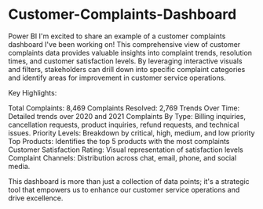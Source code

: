 # Customer-Complaints-Dashboard
Power BI
I'm excited to share an example of a customer complaints dashboard I've been working on! This comprehensive view of customer complaints data provides valuable insights into complaint trends, resolution times, and customer satisfaction levels. By leveraging interactive visuals and filters, stakeholders can drill down into specific complaint categories and identify areas for improvement in customer service operations.

Key Highlights:

Total Complaints: 8,469
Complaints Resolved: 2,769
Trends Over Time: Detailed trends over 2020 and 2021
Complaints By Type: Billing inquiries, cancellation requests, product inquiries, refund requests, and technical issues.
Priority Levels: Breakdown by critical, high, medium, and low priority
Top Products: Identifies the top 5 products with the most complaints
Customer Satisfaction Rating: Visual representation of satisfaction levels
Complaint Channels: Distribution across chat, email, phone, and social media.

This dashboard is more than just a collection of data points; it's a strategic tool that empowers us to enhance our customer service operations and drive excellence.
